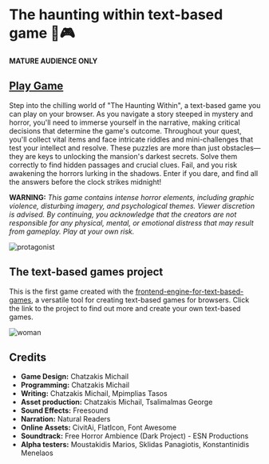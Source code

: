 # The haunting within text-based game 👻🎮
**MATURE AUDIENCE ONLY**
## [Play Game](https://chatzakis.github.io/the-haunting-within-game/index.html)
<p>Step into the chilling world of "The Haunting Within", a text-based game you can play on your browser. 
As you navigate a story steeped in mystery and horror, you'll need to immerse yourself in the narrative, making critical decisions that determine the game's outcome.
Throughout your quest, you'll collect vital items and face intricate riddles and mini-challenges that test your intellect and resolve. 
These puzzles are more than just obstacles—they are keys to unlocking the mansion's darkest secrets. 
Solve them correctly to find hidden passages and crucial clues. Fail, and you risk awakening the horrors lurking in the shadows.
Enter if you dare, and find all the answers before the clock strikes midnight!</p>
 <p><strong>WARNING:</strong> <em>This game contains intense horror elements, including graphic violence, disturbing imagery, and psychological themes. Viewer
            discretion is advised. By continuing, you acknowledge that the creators are not responsible for any
            physical, mental, or emotional distress that may result from gameplay. Play at your own risk.</em></p>

![protagonist](https://github.com/chatzakis/the-haunting-within-game/assets/122749336/a93ee026-958c-47fb-b615-99cc415dd2e8)
## The text-based games project
This is the first game created with the [frontend-engine-for-text-based-games](https://github.com/chatzakis/frondend-engine-for-text-based-games), a versatile tool for creating text-based games for browsers. 
Click the link to the project to find out more and create your own text-based games.

![woman](https://github.com/chatzakis/the-haunting-within-game/assets/122749336/d98e7b98-131b-4da4-a326-e63e8b708638)
## Credits
<ul>
<li><strong>Game Design:</strong> Chatzakis Michail</li>
<li><strong>Programming:</strong> Chatzakis Michail</li>
<li><strong>Writing:</strong> Chatzakis Michail, Mpimplias Tasos</li>
<li><strong>Asset production:</strong> Chatzakis Michail, Tsalimalmas George</li>
<li><strong>Sound Effects:</strong> Freesound</li>
<li><strong>Narration:</strong> Natural Readers</li>
<li><strong>Online Assets:</strong> CivitAi, FlatIcon, Font Awesome</li>
<li><strong>Soundtrack:</strong> Free Horror Ambience (Dark Project) - ESN Productions</li>
<li><strong>Alpha testers:</strong> Moustakidis Marios, Sklidas Panagiotis, Konstantinidis Menelaos</li>
</ul>
